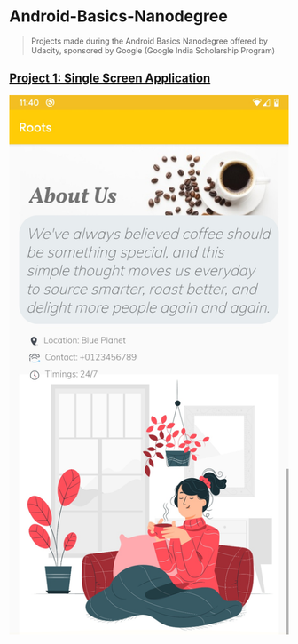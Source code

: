 # Android-Basics-Nanodegree
> Projects made during the Android Basics Nanodegree offered by Udacity, sponsored by Google (Google India Scholarship Program)

## [Project 1: Single Screen Application](https://github.com/DivineRoot/Android-Basics-Nanodegree/tree/master/RootsCafe)

![](RootsCafe/Screenshots/Roots_Cafe.jpg)
